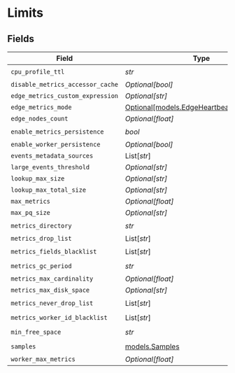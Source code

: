 # Limits


## Fields

| Field                                                                              | Type                                                                               | Required                                                                           | Description                                                                        |
| ---------------------------------------------------------------------------------- | ---------------------------------------------------------------------------------- | ---------------------------------------------------------------------------------- | ---------------------------------------------------------------------------------- |
| `cpu_profile_ttl`                                                                  | *str*                                                                              | :heavy_check_mark:                                                                 | N/A                                                                                |
| `disable_metrics_accessor_cache`                                                   | *Optional[bool]*                                                                   | :heavy_minus_sign:                                                                 | N/A                                                                                |
| `edge_metrics_custom_expression`                                                   | *Optional[str]*                                                                    | :heavy_minus_sign:                                                                 | N/A                                                                                |
| `edge_metrics_mode`                                                                | [Optional[models.EdgeHeartbeatMetricsMode]](../models/edgeheartbeatmetricsmode.md) | :heavy_minus_sign:                                                                 | N/A                                                                                |
| `edge_nodes_count`                                                                 | *Optional[float]*                                                                  | :heavy_minus_sign:                                                                 | N/A                                                                                |
| `enable_metrics_persistence`                                                       | *bool*                                                                             | :heavy_check_mark:                                                                 | N/A                                                                                |
| `enable_worker_persistence`                                                        | *Optional[bool]*                                                                   | :heavy_minus_sign:                                                                 | N/A                                                                                |
| `events_metadata_sources`                                                          | List[*str*]                                                                        | :heavy_minus_sign:                                                                 | N/A                                                                                |
| `large_events_threshold`                                                           | *Optional[str]*                                                                    | :heavy_minus_sign:                                                                 | N/A                                                                                |
| `lookup_max_size`                                                                  | *Optional[str]*                                                                    | :heavy_minus_sign:                                                                 | N/A                                                                                |
| `lookup_max_total_size`                                                            | *Optional[str]*                                                                    | :heavy_minus_sign:                                                                 | N/A                                                                                |
| `max_metrics`                                                                      | *Optional[float]*                                                                  | :heavy_minus_sign:                                                                 | N/A                                                                                |
| `max_pq_size`                                                                      | *Optional[str]*                                                                    | :heavy_minus_sign:                                                                 | N/A                                                                                |
| `metrics_directory`                                                                | *str*                                                                              | :heavy_check_mark:                                                                 | N/A                                                                                |
| `metrics_drop_list`                                                                | List[*str*]                                                                        | :heavy_minus_sign:                                                                 | N/A                                                                                |
| `metrics_fields_blacklist`                                                         | List[*str*]                                                                        | :heavy_check_mark:                                                                 | N/A                                                                                |
| `metrics_gc_period`                                                                | *str*                                                                              | :heavy_check_mark:                                                                 | N/A                                                                                |
| `metrics_max_cardinality`                                                          | *Optional[float]*                                                                  | :heavy_minus_sign:                                                                 | N/A                                                                                |
| `metrics_max_disk_space`                                                           | *Optional[str]*                                                                    | :heavy_minus_sign:                                                                 | N/A                                                                                |
| `metrics_never_drop_list`                                                          | List[*str*]                                                                        | :heavy_check_mark:                                                                 | N/A                                                                                |
| `metrics_worker_id_blacklist`                                                      | List[*str*]                                                                        | :heavy_check_mark:                                                                 | N/A                                                                                |
| `min_free_space`                                                                   | *str*                                                                              | :heavy_check_mark:                                                                 | N/A                                                                                |
| `samples`                                                                          | [models.Samples](../models/samples.md)                                             | :heavy_check_mark:                                                                 | N/A                                                                                |
| `worker_max_metrics`                                                               | *Optional[float]*                                                                  | :heavy_minus_sign:                                                                 | N/A                                                                                |